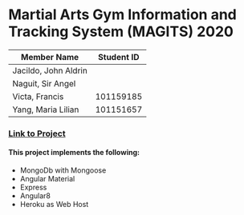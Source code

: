 # Martial Arts Gym Information and Tracking System (MAGITS) 2020

| Member Name |Student ID|
|----------|:-------------:|
| Jacildo, John Aldrin ||
| Naguit, Sir Angel ||
| Victa, Francis |101159185|
| Yang, Maria Lilian |101151657|

### [Link to Project](https://quiet-meadow-85627.herokuapp.com/)

#### This project implements the following:
- MongoDb with Mongoose
- Angular Material
- Express
- Angular8
- Heroku as Web Host
